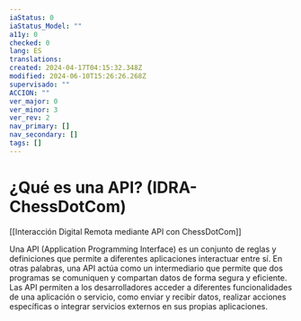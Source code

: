 ```yaml
---
iaStatus: 0
iaStatus_Model: ""
a11y: 0
checked: 0
lang: ES
translations: 
created: 2024-04-17T04:15:32.348Z
modified: 2024-06-10T15:26:26.268Z
supervisado: ""
ACCION: ""
ver_major: 0
ver_minor: 3
ver_rev: 2
nav_primary: []
nav_secondary: []
tags: []
---
```

# ¿Qué es una API? (IDRA-ChessDotCom)

[[Interacción Digital Remota mediante API con ChessDotCom]]

Una API (Application Programming Interface) es un conjunto de reglas y definiciones que permite a diferentes aplicaciones interactuar entre sí. En otras palabras, una API actúa como un intermediario que permite que dos programas se comuniquen y compartan datos de forma segura y eficiente. Las API permiten a los desarrolladores acceder a diferentes funcionalidades de una aplicación o servicio, como enviar y recibir datos, realizar acciones específicas o integrar servicios externos en sus propias aplicaciones.
